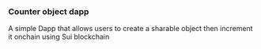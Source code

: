 ###  Counter object dapp
A simple Dapp that allows users to create a sharable object then increment it onchain using Sui blockchain
